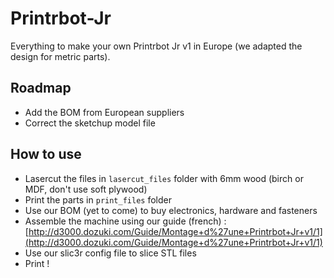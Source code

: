 Printrbot-Jr
============

Everything to make your own Printrbot Jr v1 in Europe (we adapted the design for metric parts).

Roadmap
-------

* Add the BOM from European suppliers
* Correct the sketchup model file

How to use
--------

* Lasercut the files in `lasercut_files` folder with 6mm wood (birch or MDF, don't use soft plywood)
* Print the parts in `print_files` folder
* Use our BOM (yet to come) to buy electronics, hardware and fasteners
* Assemble the machine using our guide (french) : [http://d3000.dozuki.com/Guide/Montage+d%27une+Printrbot+Jr+v1/1](http://d3000.dozuki.com/Guide/Montage+d%27une+Printrbot+Jr+v1/1)
* Use our slic3r config file to slice STL files
* Print !